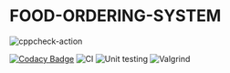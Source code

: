 # FOOD-ORDERING-SYSTEM
![cppcheck-action](https://github.com/99002757/FOOD-ORDERING-SYSTEM/workflows/cppcheck-action/badge.svg)


[![Codacy Badge](https://app.codacy.com/project/badge/Grade/94b7c8dc02c24f5e8ea3c7df596751a0)](https://www.codacy.com/gh/99002757/FOOD-ORDERING-SYSTEM/dashboard?utm_source=github.com&amp;utm_medium=referral&amp;utm_content=99002757/FOOD-ORDERING-SYSTEM&amp;utm_campaign=Badge_Grade)
![CI](https://github.com/99002757/FOOD-ORDERING-SYSTEM/workflows/CI/badge.svg)
![Unit testing](https://github.com/99002757/FOOD-ORDERING-SYSTEM/workflows/Unit%20testing/badge.svg)
![Valgrind](https://github.com/99002757/FOOD-ORDERING-SYSTEM/workflows/Valgrind/badge.svg)
